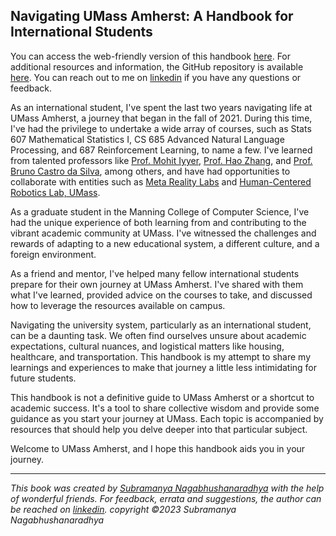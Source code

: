 ## Navigating UMass Amherst: A Handbook for International Students

You can access the web-friendly version of this handbook [here](http://subramanya.ai/navigating-umass-amherst-a-handbook-for-international-students/). For additional resources and information, the GitHub repository is available [here](https://github.com/subramanya1997/Navigating-UMass-Amherst-A-Handbook-for-International-Students). You can reach out to me on [linkedin](https://www.linkedin.com/in/nsubramanya) if you have any questions or feedback.

As an international student, I've spent the last two years navigating life at UMass Amherst, a journey that began in the fall of 2021. During this time, I've had the privilege to undertake a wide array of courses, such as Stats 607 Mathematical Statistics I, CS 685 Advanced Natural Language Processing, and 687 Reinforcement Learning, to name a few. I've learned from talented professors like [Prof. Mohit Iyyer](https://people.cs.umass.edu/~miyyer/), [Prof. Hao Zhang](https://hcr.cs.umass.edu/people/hzhang/), and [Prof. Bruno Castro da Silva](https://people.cs.umass.edu/~bsilva/), among others, and have had opportunities to collaborate with entities such as [Meta Reality Labs](https://about.meta.com/realitylabs/) and [Human-Centered Robotics Lab, UMass](https://hcr.cs.umass.edu/).

As a graduate student in the Manning College of Computer Science, I've had the unique experience of both learning from and contributing to the vibrant academic community at UMass. I've witnessed the challenges and rewards of adapting to a new educational system, a different culture, and a foreign environment.

As a friend and mentor, I've helped many fellow international students prepare for their own journey at UMass Amherst. I've shared with them what I've learned, provided advice on the courses to take, and discussed how to leverage the resources available on campus.

Navigating the university system, particularly as an international student, can be a daunting task. We often find ourselves unsure about academic expectations, cultural nuances, and logistical matters like housing, healthcare, and transportation. This handbook is my attempt to share my learnings and experiences to make that journey a little less intimidating for future students.

This handbook is not a definitive guide to UMass Amherst or a shortcut to academic success. It's a tool to share collective wisdom and provide some guidance as you start your journey at UMass. Each topic is accompanied by resources that should help you delve deeper into that particular subject.

Welcome to UMass Amherst, and I hope this handbook aids you in your journey.

---
*This book was created by [Subramanya Nagabhushanaradhya](https://subramanya.ai) with the help of wonderful friends. For feedback, errata and suggestions, the author can be reached on [linkedin](https://www.linkedin.com/in/nsubramanya). copyright ©2023 Subramanya Nagabhushanaradhya*